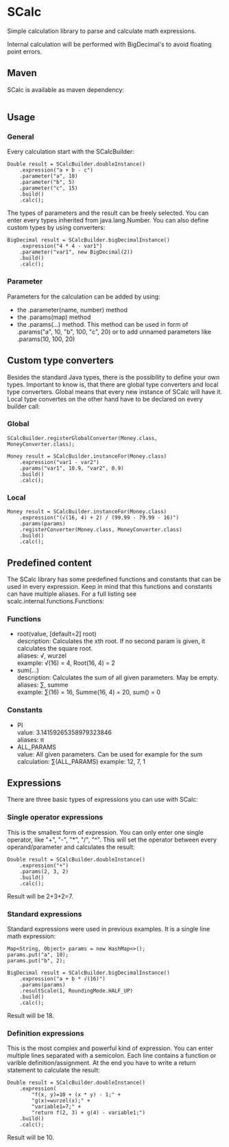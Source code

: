 # SCalc
Simple calculation library to parse and calculate math expressions.

Internal calculation will be performed with BigDecimal's to avoid floating point errors.


## Maven
SCalc is available as maven dependency:
```

```


## Usage
### General
Every calculation start with the SCalcBuilder:
```
Double result = SCalcBuilder.doubleInstance()
    .expression("a + b - c")
    .parameter("a", 10)
    .parameter("b", 5)
    .parameter("c", 15)
    .build()
    .calc();
```

The types of parameters and the result can be freely selected. You can enter every types inherited from java.lang.Number. You can also define custom types by using converters:
```
BigDecimal result = SCalcBuilder.bigDecimalInstance()
    .expression("4 * 4 - var1")
    .parameter("var1", new BigDecimal(2))
    .build()
    .calc();
```

### Parameter
Parameters for the calculation can be added by using:  
- the .parameter(name, number) method
- the .params(map) method
- the .params(...) method. This method can be used in form of .params("a", 10, "b", 100, "c", 20) or to add unnamed parameters like .params(10, 100, 20)


## Custom type converters
Besides the standard Java types, there is the possibility to define your own types. Important to know is, that there are global type converters and local type converters. Global means that every new instance of SCalc will have it. Local type convertes on the other hand have to be declared on every builder call:

### Global
```
SCalcBuilder.registerGlobalConverter(Money.class, MoneyConverter.class);

Money result = SCalcBuilder.instanceFor(Money.class)
    .expression("var1 - var2")
    .params("var1", 10.9, "var2", 0.9)
    .build()
    .calc();
```

### Local
```
Money result = SCalcBuilder.instanceFor(Money.class)
    .expression("(√(16, 4) + 2) / (99.99 - 79.99 - 16)")
    .params(params)
    .registerConverter(Money.class, MoneyConverter.class)
    .build()
    .calc();
```


## Predefined content
The SCalc library has some predefined functions and constants that can be used in every expression. Keep in mind that this functions and constants can have multiple aliases. For a full listing see scalc.internal.functions.Functions:

### Functions
- root(value, [default=2] root)  
description: Calculates the xth root. If no second param is given, it calculates the square root.   
aliases: √, wurzel  
example: √(16) = 4, Root(16, 4) = 2
- sum(...)  
description: Calculates the sum of all given parameters. May be empty.   
aliases: ∑, summe  
example: ∑(16) = 16, Summe(16, 4) = 20, sum() = 0

### Constants
- PI  
value: 3.14159265358979323846  
aliases: π
- ALL_PARAMS  
value: All given parameters. Can be used for example for the sum calculation: ∑(ALL_PARAMS)
example: 12, 7, 1


## Expressions
There are three basic types of expressions you can use with SCalc:

### Single operator expressions
This is the smallest form of expression. You can only enter one single operator, like "+", "-", "*", "/", "^". This will set the operator between every operand/parameter and calculates the result:
```
Double result = SCalcBuilder.doubleInstance()
    .expression("+")
    .params(2, 3, 2)
    .build()
    .calc();
```
Result will be 2+3+2=7.

### Standard expressions
Standard expressions were used in previous examples. It is a single line math expression:
```
Map<String, Object> params = new HashMap<>();
params.put("a", 10);
params.put("b", 2);
    
BigDecimal result = SCalcBuilder.bigDecimalInstance()
    .expression("a + b * √(16)")
    .params(params)
    .resultScale(1, RoundingMode.HALF_UP)
    .build()
    .calc();
```
Result will be 18.

### Definition expressions
This is the most complex and powerful kind of expression. You can enter multiple lines separated with a semicolon. Each line contains a function or varible definition/assignment. At the end you have to write a return statement to calculate the result:
```
Double result = SCalcBuilder.doubleInstance()
    .expression(
        "f(x, y)=10 + (x * y) - 1;" +
        "g(x)=wurzel(x);" +
        "variable1=7;" +
        "return f(2, 3) + g(4) - variable1;")
    .build()
    .calc();
```
Result will be 10.
